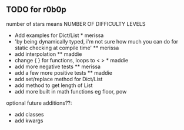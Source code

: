 ## TODO for r0b0p

number of stars means NUMBER OF DIFFICULTY LEVELS

- Add examples for Dict/List \* merissa
- 'by being dynamically typed, i'm not sure how much you can do for static checking at compile time' \*\* merissa
- add interpolation \*\* maddie
- change { } for functions, loops to < > \* maddie
- add more negative tests \*\* merissa
- add a few more positive tests \*\* maddie
- add set/replace method for Dict/List
- add method to get length of List
- add more built in math functions eg floor, pow

optional future additions??:

- add classes
- add kwargs

